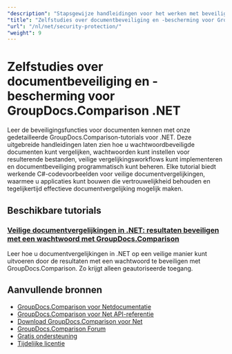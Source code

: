 ```yaml
---
"description": "Stapsgewijze handleidingen voor het werken met beveiligde documenten en het implementeren van beveiliging in vergelijkingsresultaten met GroupDocs.Comparison voor .NET."
"title": "Zelfstudies over documentbeveiliging en -bescherming voor GroupDocs.Comparison .NET"
"url": "/nl/net/security-protection/"
"weight": 9
---
```


# Zelfstudies over documentbeveiliging en -bescherming voor GroupDocs.Comparison .NET

Leer de beveiligingsfuncties voor documenten kennen met onze gedetailleerde GroupDocs.Comparison-tutorials voor .NET. Deze uitgebreide handleidingen laten zien hoe u wachtwoordbeveiligde documenten kunt vergelijken, wachtwoorden kunt instellen voor resulterende bestanden, veilige vergelijkingsworkflows kunt implementeren en documentbeveiliging programmatisch kunt beheren. Elke tutorial biedt werkende C#-codevoorbeelden voor veilige documentvergelijkingen, waarmee u applicaties kunt bouwen die vertrouwelijkheid behouden en tegelijkertijd effectieve documentvergelijking mogelijk maken.

## Beschikbare tutorials

### [Veilige documentvergelijkingen in .NET: resultaten beveiligen met een wachtwoord met GroupDocs.Comparison](./secure-net-document-comparisons-password-protection/)
Leer hoe u documentvergelijkingen in .NET op een veilige manier kunt uitvoeren door de resultaten met een wachtwoord te beveiligen met GroupDocs.Comparison. Zo krijgt alleen geautoriseerde toegang.

## Aanvullende bronnen

- [GroupDocs.Comparison voor Netdocumentatie](https://docs.groupdocs.com/comparison/net/)
- [GroupDocs.Comparison voor Net API-referentie](https://reference.groupdocs.com/comparison/net/)
- [Download GroupDocs.Comparison voor Net](https://releases.groupdocs.com/comparison/net/)
- [GroupDocs.Comparison Forum](https://forum.groupdocs.com/c/comparison)
- [Gratis ondersteuning](https://forum.groupdocs.com/)
- [Tijdelijke licentie](https://purchase.groupdocs.com/temporary-license/)